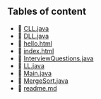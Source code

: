 ## Tables of content
- 🤣 [CLL.java](./CLL.java)
- 🤣 [DLL.java](./DLL.java)
- 🤣 [hello.html](./hello.html)
- 🤣 [index.html](./index.html)
- 🤣 [InterviewQuestions.java](./InterviewQuestions.java)
- 🤣 [LL.java](./LL.java)
- 🤣 [Main.java](./Main.java)
- 🤣 [MergeSort.java](./MergeSort.java)
- 🤣 [readme.md](./readme.md)
